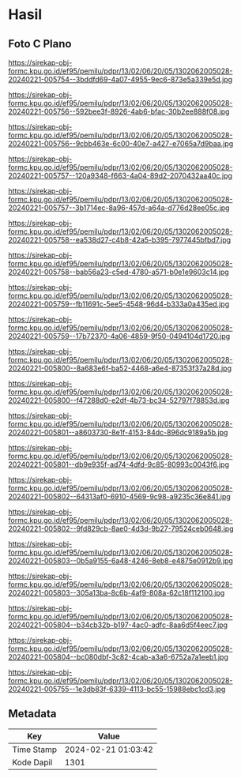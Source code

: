 # Hasil

## Foto C Plano

https://sirekap-obj-formc.kpu.go.id/ef95/pemilu/pdpr/13/02/06/20/05/1302062005028-20240221-005754--3bddfd69-4a07-4955-9ec6-873e5a339e5d.jpg

https://sirekap-obj-formc.kpu.go.id/ef95/pemilu/pdpr/13/02/06/20/05/1302062005028-20240221-005756--592bee3f-8926-4ab6-bfac-30b2ee888f08.jpg

https://sirekap-obj-formc.kpu.go.id/ef95/pemilu/pdpr/13/02/06/20/05/1302062005028-20240221-005756--9cbb463e-6c00-40e7-a427-e7065a7d9baa.jpg

https://sirekap-obj-formc.kpu.go.id/ef95/pemilu/pdpr/13/02/06/20/05/1302062005028-20240221-005757--120a9348-f663-4a04-89d2-2070432aa40c.jpg

https://sirekap-obj-formc.kpu.go.id/ef95/pemilu/pdpr/13/02/06/20/05/1302062005028-20240221-005757--3b1714ec-8a96-457d-a64a-d776d28ee05c.jpg

https://sirekap-obj-formc.kpu.go.id/ef95/pemilu/pdpr/13/02/06/20/05/1302062005028-20240221-005758--ea538d27-c4b8-42a5-b395-7977445bfbd7.jpg

https://sirekap-obj-formc.kpu.go.id/ef95/pemilu/pdpr/13/02/06/20/05/1302062005028-20240221-005758--bab56a23-c5ed-4780-a571-b0e1e9603c14.jpg

https://sirekap-obj-formc.kpu.go.id/ef95/pemilu/pdpr/13/02/06/20/05/1302062005028-20240221-005759--fb11691c-5ee5-4548-96d4-b333a0a435ed.jpg

https://sirekap-obj-formc.kpu.go.id/ef95/pemilu/pdpr/13/02/06/20/05/1302062005028-20240221-005759--17b72370-4a06-4859-9f50-0494104d1720.jpg

https://sirekap-obj-formc.kpu.go.id/ef95/pemilu/pdpr/13/02/06/20/05/1302062005028-20240221-005800--8a683e6f-ba52-4468-a6e4-87353f37a28d.jpg

https://sirekap-obj-formc.kpu.go.id/ef95/pemilu/pdpr/13/02/06/20/05/1302062005028-20240221-005800--f47288d0-e2df-4b73-bc34-52797f78853d.jpg

https://sirekap-obj-formc.kpu.go.id/ef95/pemilu/pdpr/13/02/06/20/05/1302062005028-20240221-005801--a8603730-8e1f-4153-84dc-896dc9189a5b.jpg

https://sirekap-obj-formc.kpu.go.id/ef95/pemilu/pdpr/13/02/06/20/05/1302062005028-20240221-005801--db9e935f-ad74-4dfd-9c85-80993c0043f6.jpg

https://sirekap-obj-formc.kpu.go.id/ef95/pemilu/pdpr/13/02/06/20/05/1302062005028-20240221-005802--64313af0-6910-4569-9c98-a9235c36e841.jpg

https://sirekap-obj-formc.kpu.go.id/ef95/pemilu/pdpr/13/02/06/20/05/1302062005028-20240221-005802--9fd829cb-8ae0-4d3d-9b27-79524ceb0648.jpg

https://sirekap-obj-formc.kpu.go.id/ef95/pemilu/pdpr/13/02/06/20/05/1302062005028-20240221-005803--0b5a9155-6a48-4246-8eb8-e4875e0912b9.jpg

https://sirekap-obj-formc.kpu.go.id/ef95/pemilu/pdpr/13/02/06/20/05/1302062005028-20240221-005803--305a13ba-8c6b-4af9-808a-62c18f112100.jpg

https://sirekap-obj-formc.kpu.go.id/ef95/pemilu/pdpr/13/02/06/20/05/1302062005028-20240221-005804--b34cb32b-b197-4ac0-adfc-8aa6d5f4eec7.jpg

https://sirekap-obj-formc.kpu.go.id/ef95/pemilu/pdpr/13/02/06/20/05/1302062005028-20240221-005804--bc080dbf-3c82-4cab-a3a6-6752a7a1eeb1.jpg

https://sirekap-obj-formc.kpu.go.id/ef95/pemilu/pdpr/13/02/06/20/05/1302062005028-20240221-005755--1e3db83f-6339-4113-bc55-15988ebc1cd3.jpg


## Metadata

| Key        | Value               |
| ---------- | ------------------- |
| Time Stamp | 2024-02-21 01:03:42 |
| Kode Dapil | 1301                |



